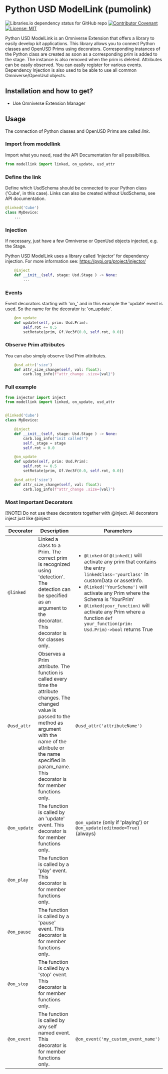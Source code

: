 # Python USD ModelLink (pumolink)
![Libraries.io dependency status for GitHub repo](https://img.shields.io/librariesio/github/python-injector/injector) 
[![Contributor Covenant](https://img.shields.io/badge/Contributor%20Covenant-2.0-4baaaa.svg)](CODE_OF_CONDUCT.md)
[![License: MIT](https://img.shields.io/badge/License-MIT-yellow.svg)](https://opensource.org/licenses/MIT)

Python USD ModelLink is an Omniverse Extension that offers a library to easily develop _kit_ applications.
This library allows you to connect Python classes and OpenUSD Prims using decorators. Corresponding instances of the Python class are created as soon as a corresponding prim is added to the stage. The instance is also removed when the prim is deleted. Attributes can be easily observed. You can easily register for various events. Dependency Injection is also used to be able to use all common Omniverse/OpenUsd objects.

## Installation and how to get?

- Use Omniverse Extension Manager

## Usage
The connection of Python classes and OpenUSD Prims are called _link_. 
### Import from modellink
Import what you need, read the API Documentation for all possibilities.
```python
from modellink import linked, on_update, usd_attr
```
### Define the link
Define which UsdSchema should be connected to your Python class ('Cube', in this case). Links can also be created without UsdSchema, see API documentation.
```python
@linked('Cube')
class MyDevice:
    ...
```

### Injection

If necessary, just have a few Omniverse or OpenUsd objects injected, e.g. the Stage.

Python USD ModelLink uses a library called 'Injector' for dependency injection. For more information see: https://pypi.org/project/injector/

```python
    @inject
    def __init__(self, stage: Usd.Stage ) -> None:
        ...
```

### Events
Event decorators starting with 'on_' and in this example the 'update' event is used. So the name for the decorator is: 'on_update'.
```python
    @on_update
    def update(self, prim: Usd.Prim):
        self.rot += 0.5
        setRotate(prim, Gf.Vec3f(0.0, self.rot, 0.0))
```
### Observe Prim attributes 
You can also simply observe Usd Prim attributes.
```python
    @usd_attr('size')
    def attr_size_change(self, val: float):
        carb.log_info(f"attr_change .size={val}")
```


### Full example
```python
from injector import inject
from modellink import linked, on_update, usd_attr


@linked('Cube')
class MyDevice:

    @inject
    def __init__(self, stage: Usd.Stage ) -> None:
        carb.log_info("init called!")
        self._stage = stage
        self.rot = 0.0

    @on_update
    def update(self, prim: Usd.Prim):
        self.rot += 0.5
        setRotate(prim, Gf.Vec3f(0.0, self.rot, 0.0))

    @usd_attr('size')
    def attr_size_change(self, val: float):
        carb.log_info(f"attr_change .size={val}")

```

### Most Important Decorators 

[!NOTE] 
Do not use these decorators together with @inject. All decorators inject just like @inject


|Decorator|Description|Parameters|
|-|-|-|
| `@linked` | Linked a class to a Prim. The correct prim is recognized using 'detection'. The detection can be specified as an argument to the decorator. This decorator is for classes only. | <ul><li>`@linked` or `@linked()` will activate any prim that contains the entry `linkedClass='yourClass'` in customData or assetInfo.</li><li>`@linked('YourSchema')` will activate any Prim where the Schema is 'YourPrim'</li><li>`@linked(your_function)` will activate any Prim where a function `def your_function(prim: Usd.Prim)->bool` returns True</li></ul>|
| `@usd_attr` | Observes a Prim attribute. The function is called every time the attribute changes. The changed value is passed to the method as argument with the name of the attribute or the name specified in param_name. This decorator is for member functions only. | `@usd_attr('attributeName')`                                 |
| `@on_update` | The function is called by an 'update' event. This decorator is for member functions only.| `@on_update` (only if 'playing') or `@on_update(editmode=True)` (always)|
| `@on_play` | The function is called by a 'play' event. This decorator is for member functions only.|  |
| `@on_pause` | The function is called by a 'pause' event. This decorator is for member functions only.|  |
| `@on_stop` | The function is called by a 'stop' event. This decorator is for member functions only.|  |
| `@on_event` | The function is called by any self named event. This decorator is for member functions only. | `@on_event('my_custom_event_name')` |

